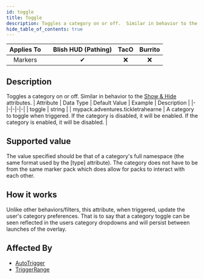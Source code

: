 ```yaml
---
id: toggle
title: Toggle
description: Toggles a category on or off.  Similar in behavior to the [Show & Hide](/docs/marker-dev/attributes/showhide) attributes.
hide_table_of_contents: true
---
```

| Applies To | | Blish HUD (Pathing) | TacO | Burrito |
|-|-|-|-|-|
| <center>Markers</center> | | <center>✔</center> | <center>❌</center> | <center>❌</center> |



## Description
Toggles a category on or off.  Similar in behavior to the [Show & Hide](/docs/marker-dev/attributes/showhide) attributes.
| Attribute | Data Type | Default Value | Example | Description |
|-|-|-|-|-|
| toggle | string |  | mypack.adventures.tickletrahearne | A category to toggle when triggered. If the category is disabled, it will be enabled. If the category is enabled, it will be disabled. | 

## Supported value

The value specified should be that of a category's full namespace (the same format used by the [type] attribute).  The category does not have to be from the same marker pack which does allow for packs to interact with each other.

## How it works

Unlike other behaviors/filters, this attribute, when triggered, update the user's category preferences.  That is to say that a category toggle can be seen reflected in the users category dropdowns and will persist between launches of the overlay.

## Affected By
- [AutoTrigger](/docs/marker-dev/attributes/autotrigger)
- [TriggerRange](/docs/marker-dev/attributes/triggerrange)

